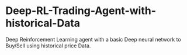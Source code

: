 # Deep-RL-Trading-Agent-with-historical-Data
Deep Reinforcement Learning agent with a basic Deep neural network to Buy/Sell using historical price Data.
